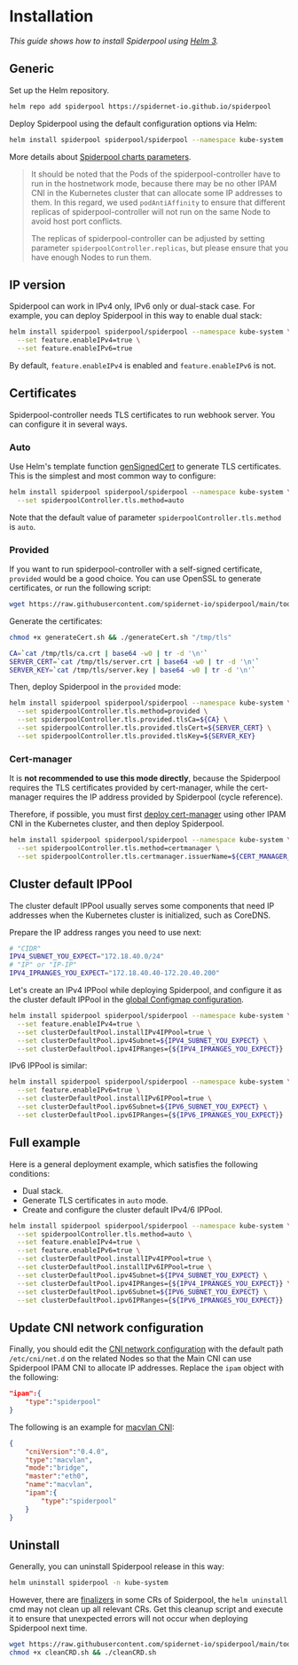 # Installation

*This guide shows how to install Spiderpool using [Helm 3](https://v3.helm.sh/).*

## Generic

Set up the Helm repository.

```bash
helm repo add spiderpool https://spidernet-io.github.io/spiderpool
```

Deploy Spiderpool using the default configuration options via Helm:

```bash
helm install spiderpool spiderpool/spiderpool --namespace kube-system
```

More details about [Spiderpool charts parameters](https://github.com/spidernet-io/spiderpool/blob/main/charts/spiderpool/README.md#parameters).

>It should be noted that the Pods of the spiderpool-controller have to run in the hostnetwork mode, because there may be no other IPAM CNI in the Kubernetes cluster that can allocate some IP addresses to them. In this regard, we used `podAntiAffinity` to ensure that different replicas of spiderpool-controller will not run on the same Node to avoid host port conflicts.
>
>The replicas of spiderpool-controller can be adjusted by setting parameter `spiderpoolController.replicas`, but please ensure that you have enough Nodes to run them.

## IP version

Spiderpool can work in IPv4 only, IPv6 only or dual-stack case. For example, you can deploy Spiderpool in this way to enable dual stack:

```bash
helm install spiderpool spiderpool/spiderpool --namespace kube-system \
  --set feature.enableIPv4=true \
  --set feature.enableIPv6=true
```

By default, `feature.enableIPv4` is enabled and `feature.enableIPv6` is not.

## Certificates

Spiderpool-controller needs TLS certificates to run webhook server. You can configure it in several ways.

### Auto

Use Helm's template function [genSignedCert](https://helm.sh/docs/chart_template_guide/function_list/#gensignedcert) to generate TLS certificates. This is the simplest and most common way to configure:

```bash
helm install spiderpool spiderpool/spiderpool --namespace kube-system \
  --set spiderpoolController.tls.method=auto
```

Note that the default value of parameter `spiderpoolController.tls.method` is `auto`.

### Provided

If you want to run spiderpool-controller with a self-signed certificate, `provided` would be a good choice. You can use OpenSSL to generate certificates, or run the following script:

```bash
wget https://raw.githubusercontent.com/spidernet-io/spiderpool/main/tools/cert/generateCert.sh
```

Generate the certificates:

```bash
chmod +x generateCert.sh && ./generateCert.sh "/tmp/tls"

CA=`cat /tmp/tls/ca.crt | base64 -w0 | tr -d '\n'`
SERVER_CERT=`cat /tmp/tls/server.crt | base64 -w0 | tr -d '\n'`
SERVER_KEY=`cat /tmp/tls/server.key | base64 -w0 | tr -d '\n'`
```

Then, deploy Spiderpool in the `provided` mode:

```bash
helm install spiderpool spiderpool/spiderpool --namespace kube-system \
  --set spiderpoolController.tls.method=provided \
  --set spiderpoolController.tls.provided.tlsCa=${CA} \
  --set spiderpoolController.tls.provided.tlsCert=${SERVER_CERT} \
  --set spiderpoolController.tls.provided.tlsKey=${SERVER_KEY}
```

### Cert-manager

It is **not recommended to use this mode directly**, because the Spiderpool requires the TLS certificates provided by cert-manager, while the cert-manager requires the IP address provided by Spiderpool (cycle reference).

Therefore, if possible, you must first [deploy cert-manager](https://cert-manager.io/docs/installation/) using other IPAM CNI in the Kubernetes cluster, and then deploy Spiderpool.

```bash
helm install spiderpool spiderpool/spiderpool --namespace kube-system \
  --set spiderpoolController.tls.method=certmanager \
  --set spiderpoolController.tls.certmanager.issuerName=${CERT_MANAGER_ISSUER_NAME}
```

## Cluster default IPPool

The cluster default IPPool usually serves some components that need IP addresses when the Kubernetes cluster is initialized, such as CoreDNS.

Prepare the IP address ranges you need to use next:

```bash
# "CIDR"
IPV4_SUBNET_YOU_EXPECT="172.18.40.0/24"
# "IP" or "IP-IP"
IPV4_IPRANGES_YOU_EXPECT="172.18.40.40-172.20.40.200"
```

Let's create an IPv4 IPPool while deploying Spiderpool, and configure it as the cluster default IPPool in the [global Configmap configuration](https://github.com/spidernet-io/spiderpool/blob/main/docs/concepts/config.md#configmap-configuration).

```bash
helm install spiderpool spiderpool/spiderpool --namespace kube-system \
  --set feature.enableIPv4=true \
  --set clusterDefaultPool.installIPv4IPPool=true \
  --set clusterDefaultPool.ipv4Subnet=${IPV4_SUBNET_YOU_EXPECT} \
  --set clusterDefaultPool.ipv4IPRanges={${IPV4_IPRANGES_YOU_EXPECT}}
```

IPv6 IPPool is similar:

```bash
helm install spiderpool spiderpool/spiderpool --namespace kube-system \
  --set feature.enableIPv6=true \
  --set clusterDefaultPool.installIPv6IPPool=true \
  --set clusterDefaultPool.ipv6Subnet=${IPV6_SUBNET_YOU_EXPECT} \
  --set clusterDefaultPool.ipv6IPRanges={${IPV6_IPRANGES_YOU_EXPECT}}
```

## Full example

Here is a general deployment example, which satisfies the following conditions:

- Dual stack.
- Generate TLS certificates in `auto` mode.
- Create and configure the cluster default IPv4/6 IPPool.

```bash
helm install spiderpool spiderpool/spiderpool --namespace kube-system \
  --set spiderpoolController.tls.method=auto \
  --set feature.enableIPv4=true \
  --set feature.enableIPv6=true \
  --set clusterDefaultPool.installIPv4IPPool=true \
  --set clusterDefaultPool.installIPv6IPPool=true \
  --set clusterDefaultPool.ipv4Subnet=${IPV4_SUBNET_YOU_EXPECT} \
  --set clusterDefaultPool.ipv4IPRanges={${IPV4_IPRANGES_YOU_EXPECT}} \
  --set clusterDefaultPool.ipv6Subnet=${IPV6_SUBNET_YOU_EXPECT} \
  --set clusterDefaultPool.ipv6IPRanges={${IPV6_IPRANGES_YOU_EXPECT}}
```

## Update CNI network configuration

Finally, you should edit the [CNI network configuration](https://www.cni.dev/docs/spec/#section-1-network-configuration-format) with the default path `/etc/cni/net.d` on the related Nodes so that the Main CNI can use Spiderpool IPAM CNI to allocate IP addresses. Replace the `ipam` object with the following:

```json
"ipam":{
    "type":"spiderpool"
}
```

The following is an example for [macvlan CNI](https://www.cni.dev/plugins/current/main/macvlan/):

```json
{
    "cniVersion":"0.4.0",
    "type":"macvlan",
    "mode":"bridge",
    "master":"eth0",
    "name":"macvlan",
    "ipam":{
        "type":"spiderpool"
    }
}
```

## Uninstall

Generally, you can uninstall Spiderpool release in this way:

```bash
helm uninstall spiderpool -n kube-system
```

However, there are [finalizers](https://kubernetes.io/docs/concepts/overview/working-with-objects/finalizers/) in some CRs of Spiderpool, the `helm uninstall` cmd may not clean up all relevant CRs. Get this cleanup script and execute it to ensure that unexpected errors will not occur when deploying Spiderpool next time.

```bash
wget https://raw.githubusercontent.com/spidernet-io/spiderpool/main/tools/scripts/cleanCRD.sh
chmod +x cleanCRD.sh && ./cleanCRD.sh
```
